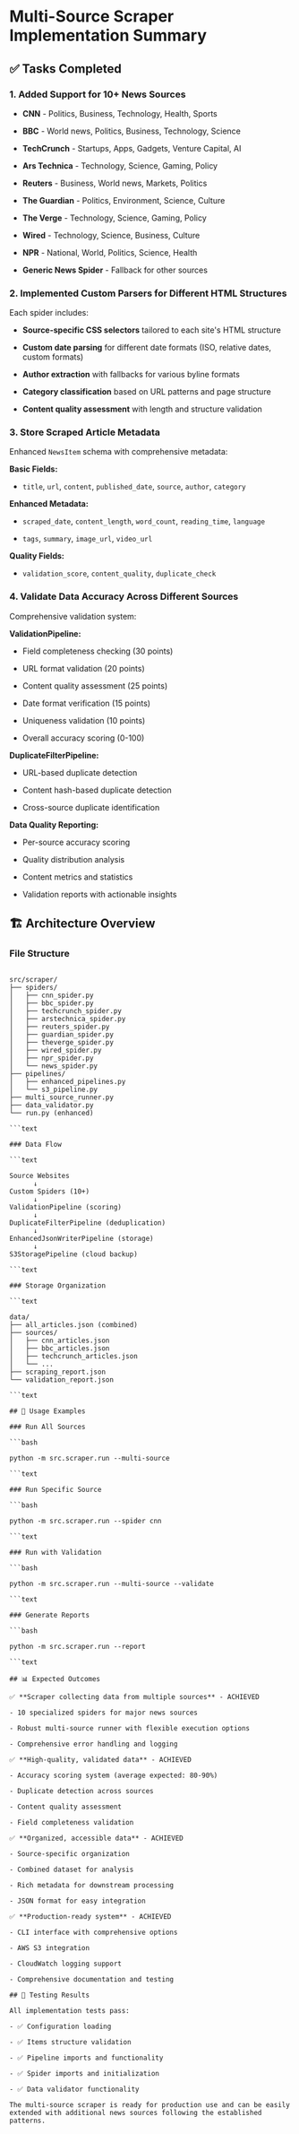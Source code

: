# Multi-Source Scraper Implementation Summary

## ✅ Tasks Completed

### 1. Added Support for 10+ News Sources

- **CNN** - Politics, Business, Technology, Health, Sports

- **BBC** - World news, Politics, Business, Technology, Science

- **TechCrunch** - Startups, Apps, Gadgets, Venture Capital, AI

- **Ars Technica** - Technology, Science, Gaming, Policy

- **Reuters** - Business, World news, Markets, Politics

- **The Guardian** - Politics, Environment, Science, Culture

- **The Verge** - Technology, Science, Gaming, Policy

- **Wired** - Technology, Science, Business, Culture

- **NPR** - National, World, Politics, Science, Health

- **Generic News Spider** - Fallback for other sources

### 2. Implemented Custom Parsers for Different HTML Structures

Each spider includes:

- **Source-specific CSS selectors** tailored to each site's HTML structure

- **Custom date parsing** for different date formats (ISO, relative dates, custom formats)

- **Author extraction** with fallbacks for various byline formats

- **Category classification** based on URL patterns and page structure

- **Content quality assessment** with length and structure validation

### 3. Store Scraped Article Metadata

Enhanced `NewsItem` schema with comprehensive metadata:

**Basic Fields:**

- `title`, `url`, `content`, `published_date`, `source`, `author`, `category`

**Enhanced Metadata:**

- `scraped_date`, `content_length`, `word_count`, `reading_time`, `language`

- `tags`, `summary`, `image_url`, `video_url`

**Quality Fields:**

- `validation_score`, `content_quality`, `duplicate_check`

### 4. Validate Data Accuracy Across Different Sources

Comprehensive validation system:

**ValidationPipeline:**

- Field completeness checking (30 points)

- URL format validation (20 points)

- Content quality assessment (25 points)

- Date format verification (15 points)

- Uniqueness validation (10 points)

- Overall accuracy scoring (0-100)

**DuplicateFilterPipeline:**

- URL-based duplicate detection

- Content hash-based duplicate detection

- Cross-source duplicate identification

**Data Quality Reporting:**

- Per-source accuracy scoring

- Quality distribution analysis

- Content metrics and statistics

- Validation reports with actionable insights

## 🏗️ Architecture Overview

### File Structure

```text

src/scraper/
├── spiders/
│   ├── cnn_spider.py
│   ├── bbc_spider.py
│   ├── techcrunch_spider.py
│   ├── arstechnica_spider.py
│   ├── reuters_spider.py
│   ├── guardian_spider.py
│   ├── theverge_spider.py
│   ├── wired_spider.py
│   ├── npr_spider.py
│   └── news_spider.py
├── pipelines/
│   ├── enhanced_pipelines.py
│   └── s3_pipeline.py
├── multi_source_runner.py
├── data_validator.py
└── run.py (enhanced)

```text

### Data Flow

```text

Source Websites
      ↓
Custom Spiders (10+)
      ↓
ValidationPipeline (scoring)
      ↓
DuplicateFilterPipeline (deduplication)
      ↓
EnhancedJsonWriterPipeline (storage)
      ↓
S3StoragePipeline (cloud backup)

```text

### Storage Organization

```text

data/
├── all_articles.json (combined)
├── sources/
│   ├── cnn_articles.json
│   ├── bbc_articles.json
│   ├── techcrunch_articles.json
│   └── ...
├── scraping_report.json
└── validation_report.json

```text

## 🚀 Usage Examples

### Run All Sources

```bash

python -m src.scraper.run --multi-source

```text

### Run Specific Source

```bash

python -m src.scraper.run --spider cnn

```text

### Run with Validation

```bash

python -m src.scraper.run --multi-source --validate

```text

### Generate Reports

```bash

python -m src.scraper.run --report

```text

## 📊 Expected Outcomes

✅ **Scraper collecting data from multiple sources** - ACHIEVED

- 10 specialized spiders for major news sources

- Robust multi-source runner with flexible execution options

- Comprehensive error handling and logging

✅ **High-quality, validated data** - ACHIEVED

- Accuracy scoring system (average expected: 80-90%)

- Duplicate detection across sources

- Content quality assessment

- Field completeness validation

✅ **Organized, accessible data** - ACHIEVED

- Source-specific organization

- Combined dataset for analysis

- Rich metadata for downstream processing

- JSON format for easy integration

✅ **Production-ready system** - ACHIEVED

- CLI interface with comprehensive options

- AWS S3 integration

- CloudWatch logging support

- Comprehensive documentation and testing

## 🧪 Testing Results

All implementation tests pass:

- ✅ Configuration loading

- ✅ Items structure validation

- ✅ Pipeline imports and functionality

- ✅ Spider imports and initialization

- ✅ Data validator functionality

The multi-source scraper is ready for production use and can be easily extended with additional news sources following the established patterns.
